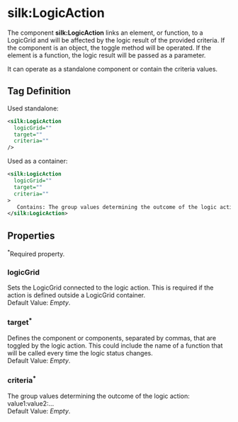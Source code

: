# silk:LogicAction
The component **silk:LogicAction** links an element, or function, to a LogicGrid and will be affected by the logic result of the provided criteria. If the component is an object, the toggle method will be operated. If the element is a function, the logic result will be passed as a parameter.

It can operate as a standalone component or contain the criteria values.

## Tag Definition
Used standalone:
```xml
<silk:LogicAction
  logicGrid=""
  target=""
  criteria=""
/>
```
Used as a container:
```xml
<silk:LogicAction
  logicGrid=""
  target=""
  criteria=""
>
   Contains: The group values determining the outcome of the logic action: value1:value2:...
</silk:LogicAction>
```

## Properties 
<sup>*</sup>Required property.
### logicGrid
Sets the LogicGrid connected to the logic action. This is required if the action is defined outside a LogicGrid container.<br>Default Value: *Empty*.
### target<sup>*</sup>
Defines the component or components, separated by commas, that are toggled by the logic action. This could include the name of a function that will be called every time the logic status changes.<br>Default Value: *Empty*.
### criteria<sup>*</sup>
The group values determining the outcome of the logic action: value1:value2:...<br>Default Value: *Empty*.
